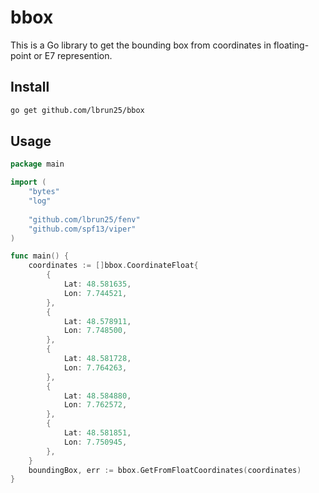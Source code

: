 # bbox

This is a Go library to get the bounding box from coordinates in floating-point or E7 represention.

## Install

````bash
go get github.com/lbrun25/bbox
````

## Usage

````go
package main

import (
	"bytes"
	"log"
	
	"github.com/lbrun25/fenv"
	"github.com/spf13/viper"
)

func main() {
	coordinates := []bbox.CoordinateFloat{
		{
			Lat: 48.581635,
			Lon: 7.744521,
		},
		{
			Lat: 48.578911,
			Lon: 7.748500,
		},
		{
			Lat: 48.581728,
			Lon: 7.764263,
		},
		{
			Lat: 48.584880,
			Lon: 7.762572,
		},
		{
			Lat: 48.581851,
			Lon: 7.750945,
		},
	}
	boundingBox, err := bbox.GetFromFloatCoordinates(coordinates)
}
````